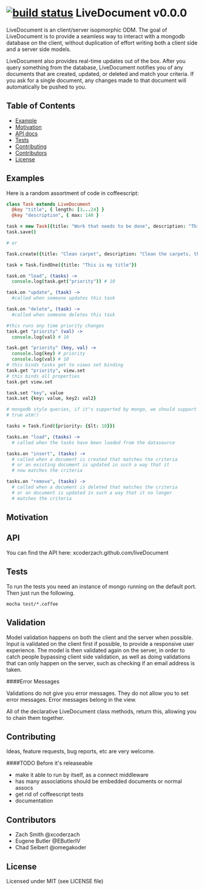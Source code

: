 [![build status](https://secure.travis-ci.org/xcoderzach/LiveDocument.png)](http://travis-ci.org/xcoderzach/LiveDocument)
LiveDocument v0.0.0
===================

  LiveDocument is an client/server isopmorphic ODM.  The goal of LiveDocument
is to provide a seamless way to interact with a mongodb database on the client,
without duplication of effort writing both a client side and a server side
models. 

  LiveDocument also provides real-time updates out of the box.  After you query
something from the database, LiveDocument notifies you of any documents that
are created, updated, or deleted and match your criteria.  If you ask for a
single document, any changes made to that document will automatically be pushed
to you.


Table of Contents
-----------------
  * [Example](#example)
  * [Motivation](#motivation)
  * [API docs](#api)
  * [Tests](#tests)
  * [Contributing](#contributing)
  * [Contributors](#contributors)
  * [License](#license)


<a name = "example"></a>
Examples
--------

Here is a random assortment of code in coffeescript:

```coffeescript
class Task extends LiveDocument
  @key "title", { length: [3...24] }
  @key "description", { max: 140 }

task = new Task({title: "Work that needs to be done", description: "This is some important work", priority:10})
task.save()

# or 

Task.create({title: "Clean carpet", description: "Clean the carpets, they're gross", priority: 4})

task = Task.findOne({title: "This is my title"})

task.on "load", (tasks) ->
  console.log(task.get("priority")) # 10

task.on "update", (task) ->
  #called when someone updates this task

task.on "delete", (task) ->
  #called when someone deletes this task

#this runs any time priority changes
task.get "priority" (val) ->
  console.log(val) # 10

task.get "priority" (key, val) ->
  console.log(key) # priority
  console.log(val) # 10
# this binds tasks get to views set binding
task.get "priority", view.set
# this binds all properties
task.get view.set

task.set "key", value
task.set {key: value, key2: val2}

# mongodb style queries, if it"s supported by mongo, we should support it (not
# true atm!)

tasks = Task.find({priority: {$lt: 10}})

tasks.on "load", (tasks) ->
  # called when the tasks have been loaded from the datasource

tasks.on "insert", (tasks) ->
  # called when a document is created that matches the criteria
  # or an existing document is updated in such a way that it
  # now matches the criteria

tasks.on "remove", (tasks) ->
  # called when a document is deleted that matches the criteria
  # or an document is updated in such a way that it no longer
  # matches the criteria
```
 
<a name = "motivation"></a>
Motivation
----------

<a name = "api"></a>
API 
---

You can find the API here: 
xcoderzach.github.com/liveDocument


<a name = "tests"></a>
Tests 
-----
  To run the tests you need an instance of mongo running on the default port.
Then just run the following.

    mocha test/*.coffee

Validation
----------

  Model validation happens on both the client and the server when possible.
Input is validated on the client first if possible, to provide a responsive
user experience.  The model is then validated again on the server, in order to
catch people bypassing client side validation, as well as doing validations
that can only happen on the server, such as checking if an email address is
taken.

####Error Messages

  Validations do not give you error messages.  They do not allow you to set
error messages.  Error messages belong in the view.

  All of the declarative LiveDocument class methods, return this, allowing you
to chain them together.

<a name = "contributing"></a>
Contributing
------------
  
  Ideas, feature requests, bug reports, etc are very welcome.

####TODO Before it's releaseable
  * make it able to run by itself, as a connect middleware
  * has many associations should be embedded documents or
  normal assocs
  * get rid of coffeescript tests
  * documentation

<a name = "contributors"></a>
Contributors
------------

  * Zach Smith @xcoderzach
  * Eugene Butler @EButlerIV
  * Chad Seibert @omegakoder

<a name = "license"></a>
License
-------

  Licensed under MIT (see LICENSE file)
